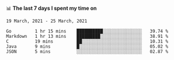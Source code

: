 <!--
### Hi there 👋

- 🤔 I was learning formal verification with Coq formally, but want to **build things** now.
- 😬 I am broadly interested in **computer systems** and **programming languages** (just a beginner 🥺).
- 🤩 (I hope I can) code for fun!

<img src="https://github-readme-stats.vercel.app/api?username=xxchan&show_icons=true&icon_color=0366d6&text_color=24292e&bg_color=ffffff&hide_title=true" />

---
-->


📊 **The last 7 days I spent my time on** 

<!--START_SECTION:waka-->
```text
19 March, 2021 - 25 March, 2021

Go         1 hr 15 mins    ██████████░░░░░░░░░░░░░░░   39.74 % 
Markdown   1 hr 13 mins    █████████░░░░░░░░░░░░░░░░   38.91 % 
C          19 mins         ██░░░░░░░░░░░░░░░░░░░░░░░   10.31 % 
Java       9 mins          █░░░░░░░░░░░░░░░░░░░░░░░░   05.02 % 
JSON       5 mins          ░░░░░░░░░░░░░░░░░░░░░░░░░   02.87 %
```
<!--END_SECTION:waka-->

<!--
**xxchan/xxchan** is a ✨ _special_ ✨ repository because its `README.md` (this file) appears on your GitHub profile.

Here are some ideas to get you started:

- 🔭 I’m currently working on ...
- 🌱 I’m currently learning ...
- 👯 I’m looking to collaborate on ...
- 🤔 I’m looking for help with ...
- 💬 Ask me about ...
- 📫 How to reach me: ...
- 😄 Pronouns: ...
- ⚡ Fun fact: ...
-->
